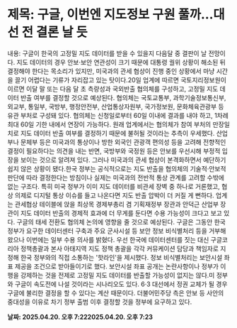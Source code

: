 # **제목: 구글, 이번엔 지도정보 구원 풀까…대선 전 결론 날 듯**

  내용: 구글이 한국의 고정밀 지도 데이터를 받을 수 있을지 다음달 중 결판이 날 전망이다. 지도 데이터의 경우 안보·보안 연관성이 크기 때문에 대통령 궐위 상황이 해소된 뒤 결정해야 한다는 목소리가 있지만, 미국과의 관세 협상이 진행 중인 상황에서 마냥 시간을 끌기 어렵다는 기류가 자리잡고 있는 탓이다.20일 업계에 따르면 국토지리정보원이 이르면 이달 말 또는 다음 달 초 측량성과 국외반출 협의체를 구성하고, 고정밀 지도 데이터 반출 여부를 결정할 것으로 예상된다. 협의체는 국토교통부, 과학기술정보통신부, 외교부, 통일부, 국방부, 행정안전부, 산업통상자원부, 국가정보원, 문화체육관광부 등 유관 부처로 구성돼 있다. 협의체는 신청일로부터 60일 이내에 결과를 내야 하고, 1차례 최대 60일 기한 내에서 연장이 가능하다. 원래 업계에서는 협의체가 참여 부처의 만장일치로 지도 데이터 반출 여부를 결정하기 때문에 불허될 것이라는 추측이 우세했다. 산업부나 문체부 등은 미국과의 통상이나 방한 외국인 관광객 편의성 등을 고려해 전향적인 결정이 필요하다는 의견을 내는 반면, 국방부와 국정원 등은 안보를 우선시해 부정적 입장을 보이는 것으로 알려져 있다. 그러나 미국과의 관세 협상이 본격화하면서 예단하기 쉽지 않은 상황이 됐다.한국 정부는 공식적으로는 지도 반출을 협의체의 기술적·안보적 판단에 따라 결정한다는 방침이나 실제는 미국과의 전반적 통상 관계를 고려할 수밖에 없는 구조다. 특히 미국 정부가 이미 지도 데이터를 비관세 장벽 중 하나로 거론했고, 협상 의제로 디지털 통상 이슈를 들고 나온다면 지도 반출 압박이 더 커질 게 뻔하다. 업계는 관세협상 테이블에 앉을 최상목 경제부총리 겸 기획재정부 장관과 안덕근 산업부 장관이 지도 데이터 반출의 경제적 효과에 더 무게를 둔다면 수용 가능성이 크다고 보고 있다. 구글의 태세 전환도 협의체 논의에 영향을 줄 것으로 예상된다. 구글은 그동안 한국 정부가 요구한 데이터센터 구축과 주요 군사시설 등 보안 정보 비식별처리 등을 거부해왔으나 이번에는 일부 수용 의사를 밝혔다. 우선 한국에 데이터센터를 짓는 대신 구글코리아 정책총괄과 본사 아태지역 지도 정책 총괄을 각각 커뮤케이션 담당과 책임자로 지정해 한국 정부와의 직접 소통하는 '핫라인'을 제시했다. 정보 비식별처리는 보안시설 좌표 제공을 조건으로 받아들이기로 했다. 보안시설 좌표 공개는 논란사항이나 정부가 이행을 강제하는 것을 전제로 고정밀 지도 데이터를 반출할 가능성이 없지는 않다.미 정부와 구글이 속도전에 나설 것이라는 시나리오도 있다. 6·3 대선에서 정권 교체가 될 경우 구글에 불리한 결정을 할 수 있다는 계산 때문이다. 더불어민주당 측은 안보 등 사안의 중대성을 이유로 차기 정부 출범 이후 결정할 것을 정부에 요구하고 있다.

  **날짜: 2025.04.20. 오후 7:222025.04.20. 오후 7:23**